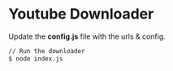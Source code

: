 # Youtube Downloader

Update the __config.js__ file with the urls & config.

```bash
// Run the downloader
$ node index.js
```
